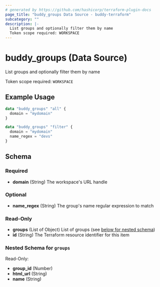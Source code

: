 ```yaml
---
# generated by https://github.com/hashicorp/terraform-plugin-docs
page_title: "buddy_groups Data Source - buddy-terraform"
subcategory: ""
description: |-
  List groups and optionally filter them by name
  Token scope required: WORKSPACE
---
```


# buddy_groups (Data Source)

List groups and optionally filter them by name

Token scope required: `WORKSPACE`

## Example Usage

```terraform
data "buddy_groups" "all" {
  domain = "mydomain"
}

data "buddy_groups" "filter" {
  domain = "mydomain"
  name_regex = "devs"
}
```

<!-- schema generated by tfplugindocs -->
## Schema

### Required

- **domain** (String) The workspace's URL handle

### Optional

- **name_regex** (String) The group's name regular expression to match

### Read-Only

- **groups** (List of Object) List of groups (see [below for nested schema](#nestedatt--groups))
- **id** (String) The Terraform resource identifier for this item

<a id="nestedatt--groups"></a>
### Nested Schema for `groups`

Read-Only:

- **group_id** (Number)
- **html_url** (String)
- **name** (String)


